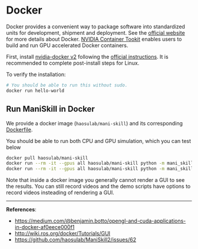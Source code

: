 # Docker

Docker provides a convenient way to package software into standardized units for development, shipment and deployment. See the [official website](https://www.docker.com/resources/what-container/) for more details about Docker. [NVIDIA Container Tookit](https://github.com/NVIDIA/nvidia-docker) enables users to build and run GPU accelerated Docker containers.

First, install [nvidia-docker v2](https://github.com/NVIDIA/nvidia-docker) following the [official instructions](https://docs.nvidia.com/datacenter/cloud-native/container-toolkit/install-guide.html#docker). It is recommended to complete post-install steps for Linux.

To verify the installation:

```bash
# You should be able to run this without sudo.
docker run hello-world
```

## Run ManiSkill in Docker

We provide a docker image (`haosulab/mani-skill`) and its corresponding [Dockerfile](https://github.com/haosulab/ManiSkill2/blob/dev/docker/Dockerfile).

You should be able to run both CPU and GPU simulation, which you can test below

```bash
docker pull haosulab/mani-skill
docker run --rm -it --gpus all haosulab/mani-skill python -m mani_skill.examples.demo_random_action
docker run --rm -it --gpus all haosulab/mani-skill python -m mani_skill.examples.benchmarking.gpu_sim
```

Note that inside a docker image you generally cannot render a GUI to see the results. You can still record videos and the demo scripts have options to record videos insteading of rendering a GUI.

<!-- 
## Run GUI Applications

To run GUI applications from the docker container (the host is attached with a display), you need to add extra options to the `docker run` command:

```bash
# Allow local X11 connections
xhost +local:root
# Run ManiSkill2 docker image with the NVIDIA GPU
docker run --rm -it --gpus all \
    -v /tmp/.X11-unix:/tmp/.X11-unix -e DISPLAY \
    haosulab/mani-skill \
    python -m mani_skill.examples.demo_manual_control -e PickCube-v0 --enable-sapien-viewer
```

To run GUI applications on a headless server, we present a solution based on `x11vnc` and `fluxbox`.

```bash
# https://www.richud.com/wiki/Ubuntu_Fluxbox_GUI_with_x11vnc_and_Xvfb
docker run --rm --gpus all -p 5900:5900 \
    haosulab/mani-skill \
    apt update && bash -c "apt install -yqq x11vnc fluxbox && x11vnc -create -env FD_PROG=/usr/bin/fluxbox  -env X11VNC_FINDDISPLAY_ALWAYS_FAILS=1 -env X11VNC_CREATE_GEOM=${1:-1920x1080x16} -gone 'pkill Xvfb' -nopw"
```

Then, forward the port of VNC (5900 by default) to the local host. On your local machine, install a [VNC viewer](https://www.realvnc.com/en/connect/download/viewer/) and connect to the localhost port(e.g. localhost:5900). -->

---

**References**:

- <https://medium.com/@benjamin.botto/opengl-and-cuda-applications-in-docker-af0eece000f1>
- <http://wiki.ros.org/docker/Tutorials/GUI>
- <https://github.com/haosulab/ManiSkill2/issues/62>
